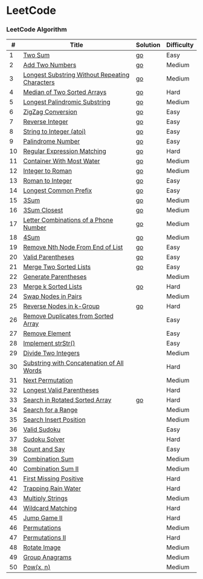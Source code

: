 LeetCode
========

### LeetCode Algorithm

| # | Title | Solution | Difficulty |
|---| ----- | -------- | ---------- |
|1|[Two Sum](https://leetcode.com/problems/two-sum/)| [go](./Algorithms/1_Two_Sum.go)|Easy|
|2|[Add Two Numbers](https://leetcode.com/problems/add-two-numbers/)| [go](./Algorithms/2_Add_Two_Numbers.go)|Medium|
|3|[Longest Substring Without Repeating Characters](https://leetcode.com/problems/longest-substring-without-repeating-characters/)| [go](./Algorithms/3_Longest_Substring_Without_Repeating_Characters.go)|Medium|
|4|[Median of Two Sorted Arrays](https://leetcode.com/problems/median-of-two-sorted-arrays/)| [go](./Algorithms/4_Median_of_Two_Sorted_Arrays.go)|Hard|
|5|[Longest Palindromic Substring](https://leetcode.com/problems/longest-palindromic-substring/)| [go](./Algorithms/5_Longest_Palindromic_Substring.go)|Medium|
|6|[ZigZag Conversion](https://leetcode.com/problems/zigzag-conversion/)| [go](./Algorithms/6_ZigZag_Conversion.go)|Easy|
|7|[Reverse Integer](https://leetcode.com/problems/reverse-integer/)| [go](./Algorithms/7_Reverse_Integer.go)|Easy|
|8|[String to Integer (atoi)](https://leetcode.com/problems/string-to-integer-atoi/)| [go](./Algorithms/8_String_to_Integer.go)|Easy|
|9|[Palindrome Number](https://leetcode.com/problems/palindrome-number/)| [go](./Algorithms/9_Palindrome_Number.go)|Easy|
|10|[Regular Expression Matching](https://leetcode.com/problems/regular-expression-matching/)| [go](./Algorithms/10_Regular_Expression_Matching.go)|Hard|
|11|[Container With Most Water](https://leetcode.com/problems/container-with-most-water/)| [go](./Algorithms/11_Container_With_Most_Water.go)|Medium|
|12|[Integer to Roman](https://leetcode.com/problems/integer-to-roman/)| [go](./Algorithms/12_Integer_to_Roman.go)|Medium|
|13|[Roman to Integer](https://leetcode.com/problems/roman-to-integer/)| [go](./Algorithms/13_Roman_to_Integer.go)|Easy|
|14|[Longest Common Prefix](https://leetcode.com/problems/longest-common-prefix/)| [go](./Algorithms/14_Longest_Common_Prefix.go)|Easy|
|15|[3Sum](https://leetcode.com/problems/3sum/)| [go](./Algorithms/15_3Sum.go)|Medium|
|16|[3Sum Closest](https://leetcode.com/problems/3sum-closest/)| [go](./Algorithms/16_3Sum_Closest.go)|Medium|
|17|[Letter Combinations of a Phone Number](https://leetcode.com/problems/letter-combinations-of-a-phone-number/)| [go](./Algorithms/17_Letter_Combinations_of_a_Phone_Number.go)|Medium|
|18|[4Sum](https://leetcode.com/problems/4sum/)| [go](./Algorithms/18_4Sum.go)|Medium|
|19|[Remove Nth Node From End of List](https://leetcode.com/problems/remove-nth-node-from-end-of-list/)| [go](./Algorithms/19_Remove_Nth_Node_From_End_of_List.go)|Easy|
|20|[Valid Parentheses](https://leetcode.com/problems/valid-parentheses/)| [go](./Algorithms/20_Valid_Parentheses.go)|Easy|
|21|[Merge Two Sorted Lists](https://leetcode.com/problems/merge-two-sorted-lists/)| [go](./Algorithms/21_Merge_Two_Sorted_Lists.go)|Easy|
|22|[Generate Parentheses](https://leetcode.com/problems/generate-parentheses/)| |Medium|
|23|[Merge k Sorted Lists](https://leetcode.com/problems/merge-k-sorted-lists/)| [go](./Algorithms/23_Merge_k_Sorted_Lists.go)|Hard|
|24|[Swap Nodes in Pairs](https://leetcode.com/problems/swap-nodes-in-pairs/)| |Medium|
|25|[Reverse Nodes in k-Group](https://leetcode.com/problems/reverse-nodes-in-k-group/)| [go](./Algorithms/25_Reverse_Nodes_in_k-Group.go)|Hard|
|26|[Remove Duplicates from Sorted Array](https://leetcode.com/problems/remove-duplicates-from-sorted-array/)| |Easy|
|27|[Remove Element](https://leetcode.com/problems/remove-element/)| |Easy|
|28|[Implement strStr()](https://leetcode.com/problems/implement-strstr/)| |Easy|
|29|[Divide Two Integers](https://leetcode.com/problems/divide-two-integers/)| |Medium|
|30|[Substring with Concatenation of All Words](https://leetcode.com/problems/substring-with-concatenation-of-all-words/)| |Hard|
|31|[Next Permutation](https://leetcode.com/problems/next-permutation/)||Medium|
|32|[Longest Valid Parentheses](https://leetcode.com/problems/longest-valid-parentheses/)| |Hard|
|33|[Search in Rotated Sorted Array](https://leetcode.com/problems/search-in-rotated-sorted-array/)| [go](./Algorithms/33_Search_in_Rotated_Sorted_Array.go)|Hard|
|34|[Search for a Range](https://leetcode.com/problems/search-for-a-range/)| |Medium|
|35|[Search Insert Position](https://leetcode.com/problems/search-insert-position/)| |Medium|
|36|[Valid Sudoku](https://leetcode.com/problems/valid-sudoku/)| |Easy|
|37|[Sudoku Solver](https://leetcode.com/problems/sudoku-solver/)| |Hard|
|38|[Count and Say](https://leetcode.com/problems/count-and-say/)| |Easy|
|39|[Combination Sum](https://leetcode.com/problems/combination-sum/)| |Medium|
|40|[Combination Sum II](https://leetcode.com/problems/combination-sum-ii/)| |Medium|
|41|[First Missing Positive](https://leetcode.com/problems/first-missing-positive/)| |Hard|
|42|[Trapping Rain Water](https://leetcode.com/problems/trapping-rain-water/)| |Hard|
|43|[Multiply Strings](https://leetcode.com/problems/multiply-strings/)| |Medium|
|44|[Wildcard Matching](https://leetcode.com/problems/wildcard-matching/)| |Hard|
|45|[Jump Game II](https://leetcode.com/problems/jump-game-ii/)| |Hard|
|46|[Permutations](https://leetcode.com/problems/permutations/)| |Medium|
|47|[Permutations II](https://leetcode.com/problems/permutations-ii/)| |Hard|
|48|[Rotate Image](https://leetcode.com/problems/rotate-image/)| |Medium|
|49|[Group Anagrams](https://leetcode.com/problems/anagrams/)| |Medium|
|50|[Pow(x, n)](https://leetcode.com/problems/powx-n/)| |Medium|